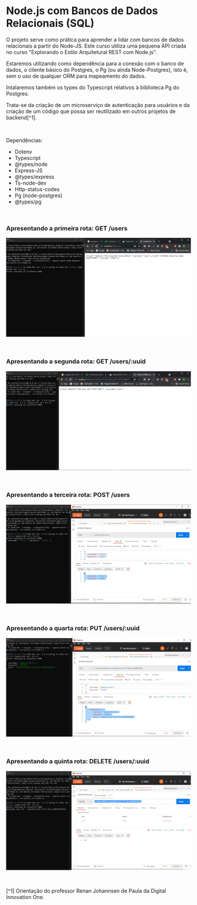 # Node.js com Bancos de Dados Relacionais (SQL)

O projeto serve como prática para aprender a lidar com bancos de dados relacionais a partir do Node-JS. Este curso utiliza uma pequena API criada no curso "Explorando o Estilo Arquitetural REST com Node.js". 

Estaremos utilizando como dependência para a conexão com o banco de dados, o cliente básico do Postgres, o Pg (ou ainda Node-Postgres), isto é, sem o uso de qualquer ORM para mapeamento do dados. 

Intalaremos também os types do Typescript relativos à biblioteca Pg do Postgres.

Trata-se da criação de um microserviço de autenticação para usuários e da criação de um código que possa ser reutilizado em outros projetos de backend[^1].





<br />

Dependências:

- Dotenv
- Typescript
- @types/node
- Express-JS
- @types/express
- Ts-node-dev
- Http-status-codes
- Pg (node-postgres)
- @types/pg





<br />

### Apresentando a primeira rota: GET /users 
![Resultado da chamada da 1ª rota em get users](/public/images/rota-get-users.png)



<br />

### Apresentando a segunda rota: GET /users/:uuid
![Resultado da chamada da 2ª rota em get users-id](/public/images/rota-get-users-id.png)



<br />

### Apresentando a terceira rota: POST /users
![Resultado da chamada da 3ª rota em post users](/public/images/rota-post-users.png)




<br />

### Apresentando a quarta rota: PUT /users/:uuid 
![Resultado da chamada da 4ª rota em put users-id](/public/images/rota-put-users-id.png)



<br />

### Apresentando a quinta rota: DELETE /users/:uuid 
![Resultado da chamada da 5ª rota em delete users-id](/public/images/rota-delete-users-id.png)







<br />

[^1] Orientação do professor Renan Johannsen de Paula da Digital Innovation One.








